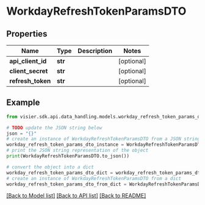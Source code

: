 # WorkdayRefreshTokenParamsDTO


## Properties

Name | Type | Description | Notes
------------ | ------------- | ------------- | -------------
**api_client_id** | **str** |  | [optional] 
**client_secret** | **str** |  | [optional] 
**refresh_token** | **str** |  | [optional] 

## Example

```python
from visier.sdk.api.data_handling.models.workday_refresh_token_params_dto import WorkdayRefreshTokenParamsDTO

# TODO update the JSON string below
json = "{}"
# create an instance of WorkdayRefreshTokenParamsDTO from a JSON string
workday_refresh_token_params_dto_instance = WorkdayRefreshTokenParamsDTO.from_json(json)
# print the JSON string representation of the object
print(WorkdayRefreshTokenParamsDTO.to_json())

# convert the object into a dict
workday_refresh_token_params_dto_dict = workday_refresh_token_params_dto_instance.to_dict()
# create an instance of WorkdayRefreshTokenParamsDTO from a dict
workday_refresh_token_params_dto_from_dict = WorkdayRefreshTokenParamsDTO.from_dict(workday_refresh_token_params_dto_dict)
```
[[Back to Model list]](../README.md#documentation-for-models) [[Back to API list]](../README.md#documentation-for-api-endpoints) [[Back to README]](../README.md)


